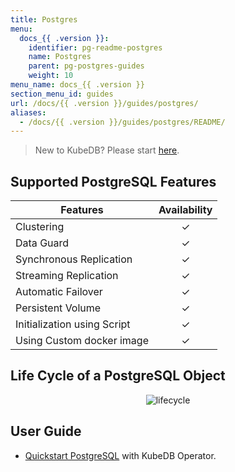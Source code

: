 ```yaml
---
title: Postgres
menu:
  docs_{{ .version }}:
    identifier: pg-readme-postgres
    name: Postgres
    parent: pg-postgres-guides
    weight: 10
menu_name: docs_{{ .version }}
section_menu_id: guides
url: /docs/{{ .version }}/guides/postgres/
aliases:
  - /docs/{{ .version }}/guides/postgres/README/
---
```


> New to KubeDB? Please start [here](/docs/README.md).

## Supported PostgreSQL Features

| Features                           | Availability |
|------------------------------------|:------------:|
| Clustering                         |   &#10003;   |
| Data Guard                         |   &#10003;   |
| Synchronous Replication            |   &#10003;   |
| Streaming Replication              |   &#10003;   |
| Automatic Failover                 |   &#10003;   |
| Persistent Volume                  |   &#10003;   |
| Initialization using Script        |   &#10003;   |
| Using Custom docker image          |   &#10003;   |

## Life Cycle of a PostgreSQL Object

<p align="center">
  <img alt="lifecycle"  src="/docs/images/postgres/lifecycle.png">
</p>

## User Guide

- [Quickstart PostgreSQL](/docs/guides/postgres/quickstart/quickstart.md) with KubeDB Operator.


